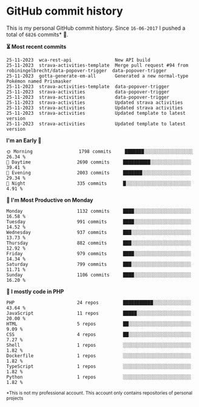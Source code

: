 # GitHub commit history
This is my personal GitHub commit history. Since <!--START_SECTION:first-commit-date-->`16-06-2017`<!--END_SECTION:first-commit-date--> I pushed a total of <!--START_SECTION:total-commit-count-->`6826`<!--END_SECTION:total-commit-count--> commits* 🎉.

<!--START_SECTION:most-recent-commits-->
**⏳ Most recent commits**
                                        
```text
25-11-2023  wca-rest-api                New API build
25-11-2023  strava-activities-template  Merge pull request #94 from robiningelbrecht/data-popover-trigger  data-popover-trigger
25-11-2023  gotta-generate-em-all       Generated a new normal-type Pokémon named Prismasker
25-11-2023  strava-activities-template  data-popover-trigger
25-11-2023  strava-activities           data-popover-trigger
25-11-2023  strava-activities           data-popover-trigger
25-11-2023  strava-activities           Updated strava activities
25-11-2023  strava-activities           Updated strava activities
25-11-2023  strava-activities           Updated template to latest version
25-11-2023  strava-activities           Updated template to latest version
```
<!--END_SECTION:most-recent-commits-->  

<!--START_SECTION:commits-per-day-time-->
**I&#039;m an Early 🐤**

```text
🌞 Morning                 1798 commits     ███████░░░░░░░░░░░░░░░░░░   26.34 %
🌆 Daytime                 2690 commits     ██████████░░░░░░░░░░░░░░░   39.41 %
🌃 Evening                 2003 commits     ███████░░░░░░░░░░░░░░░░░░   29.34 %
🌙 Night                   335 commits      █░░░░░░░░░░░░░░░░░░░░░░░░   4.91 %
```
<!--END_SECTION:commits-per-day-time-->  

<!--START_SECTION:commits-per-weekday-->
**📅 I&#039;m Most Productive on Monday**

```text
Monday                    1132 commits     ████░░░░░░░░░░░░░░░░░░░░░   16.58 %
Tuesday                   991 commits      ████░░░░░░░░░░░░░░░░░░░░░   14.52 %
Wednesday                 937 commits      ███░░░░░░░░░░░░░░░░░░░░░░   13.73 %
Thursday                  882 commits      ███░░░░░░░░░░░░░░░░░░░░░░   12.92 %
Friday                    979 commits      ████░░░░░░░░░░░░░░░░░░░░░   14.34 %
Saturday                  799 commits      ███░░░░░░░░░░░░░░░░░░░░░░   11.71 %
Sunday                    1106 commits     ████░░░░░░░░░░░░░░░░░░░░░   16.20 %
```
<!--END_SECTION:commits-per-weekday-->  

<!--START_SECTION:repos-per-language-->
**💬 I mostly code in PHP**

```text
PHP                       24 repos         ███████████░░░░░░░░░░░░░░   43.64 %
JavaScript                11 repos         █████░░░░░░░░░░░░░░░░░░░░   20.00 %
HTML                      5 repos          ██░░░░░░░░░░░░░░░░░░░░░░░   9.09 %
CSS                       4 repos          ██░░░░░░░░░░░░░░░░░░░░░░░   7.27 %
Shell                     1 repos          ░░░░░░░░░░░░░░░░░░░░░░░░░   1.82 %
Dockerfile                1 repos          ░░░░░░░░░░░░░░░░░░░░░░░░░   1.82 %
TypeScript                1 repos          ░░░░░░░░░░░░░░░░░░░░░░░░░   1.82 %
Python                    1 repos          ░░░░░░░░░░░░░░░░░░░░░░░░░   1.82 %
```
<!--END_SECTION:repos-per-language-->  

<sub>*This is not my professional account. This account only contains repositories of personal projects</sub>
